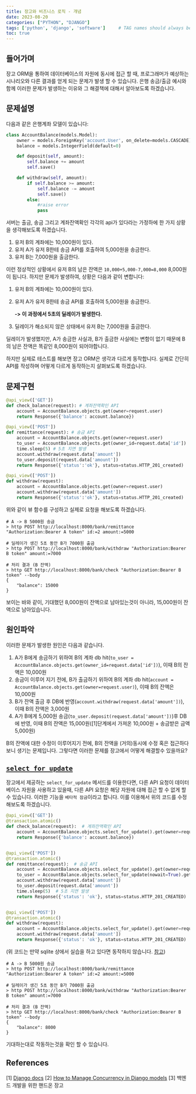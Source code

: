 ```yaml
---
title: 장고와 비즈니스 로직 - 개념
date: 2023-08-20
categories: ["PYTHON", "DJANGO"]
tags: ['python', 'django', 'software']     # TAG names should always be lowercase
toc: true
---
```


## 들어가며

장고 ORM을 통하여 데이터베이스의 자원에 동시에 접근 할 때, 프로그래머가 예상하는 시나리오와 다른 결과를 얻게 되는 문제가 발생 할 수 있습니다. 은행 송금/출금 예시와 함께 이러한 문제가 발생하는 이유와 그 해결책에 대해서 알아보도록 하겠습니다.

## 문제설명

다음과 같은 은행계좌 모델이 있습니다:
```python
class AccountBalance(models.Model):
    owner = models.ForeignKey('account.User', on_delete=models.CASCADE)
    balance = models.IntegerField(default=0)

    def deposit(self, amount):
        self.balance += amount
        self.save()

    def withdraw(self, amount):
        if self.balance >= amount:
            self.balance -= amount
            self.save()
        else:
            #raise error
            pass
```

서버는 출금, 송금 그리고 계좌잔액확인 각각의 api가 있다라는 가정하에 한 가지 상황을 생각해보도록 하겠습니다.

1. 유저 B의 계좌에는 10,000원이 있다.
2. 유저 A가 유저 B한테 송금 API를 호출하여 5,000원을 송금한다.
3. 유저 B는 7,000원을 출금한다.

이런 정상적인 상황에서 유저 B의 남은 잔액은 `10,000+5,000-7,000=8,000`
8,000원이 됩니다. 하지만 문제가 발생하여, 상황은 다음과 같이 변합니다:

1. 유저 B의 계좌에는 10,000원이 있다.
2. 유저 A가 유저 B한테 송금 API를 호출하여 5,000원을 송금한다.

    **-> 이 과정에서 5초의 딜레이가 발생한다.**

3. 딜레이가 해소되지 않은 상태에서 유저 B는 7,000원을 출금한다.

딜레이가 발생했지만, A가 송금한 사실과, B가 출금한 사실에는 변함이 없기 때문에 B의 남은 잔액은 똑같인 8,000원이 되어야합니다.

하지만 실제로 테스트를 해보면 장고 ORM은 생각과 다르게 동작합니다.
실제로 간단히 API를 작성하며 어떻게 다르게 동작하는지 살펴보도록 하겠습니다.

## 문제구현
```python
@api_view(['GET'])
def check_balance(request): # 계좌잔액확인 API
    account = AccountBalance.objects.get(owner=request.user)
    return Response({'balance': account.balance})

@api_view(['POST'])
def remittance(request): # 송금 API
    account = AccountBalance.objects.get(owner=request.user)
    to_user = AccountBalance.objects.get(owner_id=request.data['id'])
    time.sleep(5) # 5초 지연 발생
    account.withdraw(request.data['amount'])
    to_user.deposit(request.data['amount'])
    return Response({'status':'ok'}, status=status.HTTP_201_created)

@api_view(['POST'])
def withdraw(request):
    account = AccountBalance.objects.get(owner=request.user)
    account.withdraw(request.data['amount'])
    return Response({'status':'ok'}, status=status.HTTP_201_created)
```

위와 같이 뷰 함수를 구성하고 실제로 요청을 해보도록 하겠습니다.
```shell
# A -> B 5000원 송금
> http POST http://localhost:8000/bank/remittance "Authorization:Bearer A token" id:=2 amount:=5000
```
```shell
# 딜레이가 생긴 5초 동안 B가 7000원 출금
> http POST http://localhost:8000/bank/withdraw "Authorization:Bearer B token" amount:=7000
```
```shell
# 처리 결과 (B 잔액)
> http GET http://localhost:8000/bank/check "Authorization:Bearer B token" --body
{
    "balance": 15000
}
```

보이는 바와 같이, 기대했던 8,000원이 잔액으로 남아있는것이 아니라, 15,000원이 잔액으로 남아있습니다.

## 원인파악

이러한 문제가 발생한 원인은 다음과 같습니다.
1. A가 B에게 송금하기 위하여 B의 계좌 db hit(`to_user = AccountBalance.objects.get(owner_id=request.data['id'])`), 이때 B의 잔액은 10,000원
2. 송금이 이루어 지기 전에, B가 출금하기 위하여 B의 계좌 db hit(`account = AccountBalance.objects.get(owner=request.user)`), 이때 B의 잔액은 10,000원
3. B가 잔액 출금 후 DB에 반영(`account.withdraw(request.data['amount'])`), 이때 B의 잔액은 3,000원
4. A가 B에게 5,000원 송금(`to_user.deposit(request.data['amount'])`)후 DB에 반영, 이때 B의 잔액은 15,000원([1]단계에서 가져온 10,000원 + 송금받은 금액 5,000원)

B의 잔액에 대한 수정이 이루어지기 전에, B의 잔액을 (거의)동시에 수정 혹은 접근하다보니 생기는 문제입니다. 그렇다면 이러한 문제를 장고에서 어떻게 해결할수 있을까요?

## [`select_for_update`](https://docs.djangoproject.com/en/4.2/ref/models/querysets/#select-for-update)

장고에서 제공하는 `select_for_update` 메서드를 이용한다면, 다른 API 요청이 데이터베이스 자원을 사용하고 있을때, 다른 API 요청은 해당 자원에 대해 접근 할 수 없게 할 수 있습니다. 이러한 기능을 `베타적 잠금`이라고 합니다. 이를 이용해서 위의 코드를 수정해보도록 하겠습니다.

```python
@api_view(['GET'])
@transaction.atomic()
def check_balance(request):  # 계좌잔액확인 API
    account = AccountBalance.objects.select_for_update().get(owner=request.user)
    return Response({'balance': account.balance})


@api_view(['POST'])
@transaction.atomic()
def remittance(request):  # 송금 API
    account = AccountBalance.objects.select_for_update().get(owner=request.user)
    to_user = AccountBalance.objects.select_for_update(nowait=True).get(owner_id=request.data['id'])
    account.withdraw(request.data['amount'])
    to_user.deposit(request.data['amount'])
    time.sleep(5)  # 5초 지연 발생
    return Response({'status': 'ok'}, status=status.HTTP_201_CREATED)


@api_view(['POST'])
@transaction.atomic()
def withdraw(request):
    account = AccountBalance.objects.select_for_update().get(owner=request.user)
    account.withdraw(request.data['amount'])
    return Response({'status': 'ok'}, status=status.HTTP_201_CREATED)
```
(위 코드는 만약 sqlite 상에서 실습을 하고 있다면 동작하지 않습니다. [참고](https://stackoverflow.com/questions/3172929/operationalerror-database-is-locked))

```shell
# A -> B 5000원 송금
> http POST http://localhost:8000/bank/remittance "Authorization:Bearer A token" id:=2 amount:=5000
```
```shell
# 딜레이가 생긴 5초 동안 B가 7000원 출금
> http POST http://localhost:8000/bank/withdraw "Authorization:Bearer B token" amount:=7000
```
```shell
# 처리 결과 (B 잔액)
> http GET http://localhost:8000/bank/check "Authorization:Bearer B token" --body
{
    "balance": 8000
}
```

기대하는대로 작동하는것을 확인 할 수 있습니다.

## References
[1] [Django docs](https://docs.djangoproject.com/en/4.2/ref/models/querysets/#select-for-update)
[2] [How to Manage Concurrency in Django models](https://hakibenita.com/how-to-manage-concurrency-in-django-models#what-happened-here)
[3] 백엔드 개발을 위한 핸드온 장고